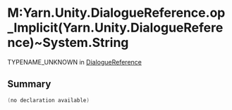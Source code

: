 # M:Yarn.Unity.DialogueReference.op_Implicit(Yarn.Unity.DialogueReference)~System.String

TYPENAME_UNKNOWN in [DialogueReference](/docs/api/csharp/yarn.unity.dialoguereference.md)

## Summary



```csharp
(no declaration available)
```

